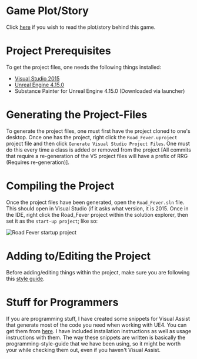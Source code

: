 # Game Plot/Story
Click [here](https://github.com/FortuneMatthew/Road_Fever/blob/master/github%20markdown%20files/public_site_write-up.md) if you wish to read the plot/story behind this game.

# Project Prerequisites
To get the project files, one needs the following things installed:
* [Visual Studio 2015](https://1drv.ms/u/s!AhIK9Eqc9f5mgcglW_t37wRYy7OLNQ)
* [Unreal Engine 4.15.0](https://accounts.unrealengine.com/register)
* Substance Painter for Unreal Engine 4.15.0 (Downloaded via launcher)

# Generating the Project-Files
To generate the project files, one must first have the project cloned to one's desktop. Once one has the project, right click the `Road_Fever.uproject` project file and then click `Generate Visual Studio Project Files`. One must do this every time a class is added or removed from the project [All commits that require a re-generation of the VS project files will have a prefix of RRG (Requires re-generation)].

# Compiling the Project
Once the project files have been generated, open the `Road_Fever.sln` file. This should open in Visual Studio (if it asks what version, it is 2015. Once in the IDE, right click the Road_Fever project within the solution explorer, then set it as the `start-up project`; like so:

![Road Fever startup project](http://image.prntscr.com/image/0674d1cc4ca84ef1ad684617e119b638.png "How to set as startup project")

# Adding to/Editing the Project
Before adding/editing things within the project, make sure you are following this [style guide](https://github.com/Allar/ue4-style-guide#0.1).

# Stuff for Programmers
If you are programming stuff, I have created some snippets for Visual Assist that generate most of the code you need when working with UE4. You can get them from [here](https://github.com/FortuneMatthew/VisualAssistSnippets). I have included installation instructions as well as usage instructions with them. The way these snippets are written is basically the programming-style-guide that we have been using, so it might be worth your while checking them out, even if you haven't Visual Assist.

